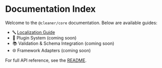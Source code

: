 # Documentation Index

Welcome to the `@cleaner/core` documentation. Below are available guides:

- 🔤 [Localization Guide](./LocalizationUsageGuide.md)
- 🧩 Plugin System (coming soon)
- 📚 Validation & Schema Integration (coming soon)
- 🌐 Framework Adapters (coming soon)

For full API reference, see the [README](../README.md).